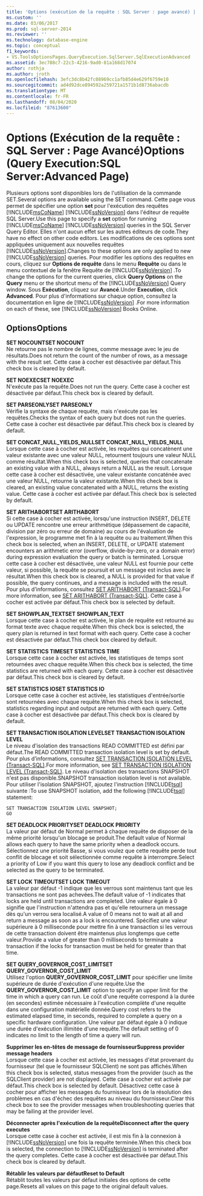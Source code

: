 ```yaml
---
title: 'Options (exécution de la requête : SQL Server : page avancé) | Microsoft Docs'
ms.custom: ''
ms.date: 03/06/2017
ms.prod: sql-server-2014
ms.reviewer: ''
ms.technology: database-engine
ms.topic: conceptual
f1_keywords:
- VS.ToolsOptionsPages.QueryExecution.SqlServer.SqlExecutionAdvanced
ms.assetid: 3ec788c7-22c3-4216-9ad0-81a168d17074
author: rothja
ms.author: jroth
ms.openlocfilehash: 3efc3dc8b42fc08969cc1afb85d4e629f6759e10
ms.sourcegitcommit: ad4d92dce894592a259721a1571b1d8736abacdb
ms.translationtype: MT
ms.contentlocale: fr-FR
ms.lasthandoff: 08/04/2020
ms.locfileid: "87613600"
---
```

# <a name="options-query-executionsql-serveradvanced-page"></a><span data-ttu-id="f0805-102">Options (Exécution de la requête : SQL Server : Page Avancé)</span><span class="sxs-lookup"><span data-stu-id="f0805-102">Options (Query Execution:SQL Server:Advanced Page)</span></span>
  <span data-ttu-id="f0805-103">Plusieurs options sont disponibles lors de l'utilisation de la commande SET.</span><span class="sxs-lookup"><span data-stu-id="f0805-103">Several options are available using the SET command.</span></span> <span data-ttu-id="f0805-104">Cette page vous permet de spécifier une option **set** pour l'exécution des requêtes [!INCLUDE[msCoName](../includes/msconame-md.md)] [!INCLUDE[ssNoVersion](../includes/ssnoversion-md.md)] dans l'éditeur de requête SQL Server.</span><span class="sxs-lookup"><span data-stu-id="f0805-104">Use this page to specify a **set** option for running [!INCLUDE[msCoName](../includes/msconame-md.md)] [!INCLUDE[ssNoVersion](../includes/ssnoversion-md.md)] queries in the SQL Server Query Editor.</span></span> <span data-ttu-id="f0805-105">Elles n'ont aucun effet sur les autres éditeurs de code.</span><span class="sxs-lookup"><span data-stu-id="f0805-105">They have no effect on other code editors.</span></span> <span data-ttu-id="f0805-106">Les modifications de ces options sont appliquées uniquement aux nouvelles requêtes [!INCLUDE[ssNoVersion](../includes/ssnoversion-md.md)].</span><span class="sxs-lookup"><span data-stu-id="f0805-106">Changes to these options are only applied to new [!INCLUDE[ssNoVersion](../includes/ssnoversion-md.md)] queries.</span></span> <span data-ttu-id="f0805-107">Pour modifier les options des requêtes en cours, cliquez sur **Options de requête** dans le menu **Requête** ou dans le menu contextuel de la fenêtre Requête de [!INCLUDE[ssNoVersion](../includes/ssnoversion-md.md)] .</span><span class="sxs-lookup"><span data-stu-id="f0805-107">To change the options for the current queries, click **Query Options** on the **Query** menu or the shortcut menu of the [!INCLUDE[ssNoVersion](../includes/ssnoversion-md.md)] Query window.</span></span> <span data-ttu-id="f0805-108">Sous **Exécution**, cliquez sur **Avancé**.</span><span class="sxs-lookup"><span data-stu-id="f0805-108">Under **Execution**, click **Advanced**.</span></span> <span data-ttu-id="f0805-109">Pour plus d'informations sur chaque option, consultez la documentation en ligne de [!INCLUDE[ssNoVersion](../includes/ssnoversion-md.md)] .</span><span class="sxs-lookup"><span data-stu-id="f0805-109">For more information on each of these, see [!INCLUDE[ssNoVersion](../includes/ssnoversion-md.md)] Books Online.</span></span>  
  
## <a name="options"></a><span data-ttu-id="f0805-110">Options</span><span class="sxs-lookup"><span data-stu-id="f0805-110">Options</span></span>  
 <span data-ttu-id="f0805-111">**SET NOCOUNT**</span><span class="sxs-lookup"><span data-stu-id="f0805-111">**SET NOCOUNT**</span></span>  
 <span data-ttu-id="f0805-112">Ne retourne pas le nombre de lignes, comme message avec le jeu de résultats.</span><span class="sxs-lookup"><span data-stu-id="f0805-112">Does not return the count of the number of rows, as a message with the result set.</span></span> <span data-ttu-id="f0805-113">Cette case à cocher est désactivée par défaut.</span><span class="sxs-lookup"><span data-stu-id="f0805-113">This check box is cleared by default.</span></span>  
  
 <span data-ttu-id="f0805-114">**SET NOEXEC**</span><span class="sxs-lookup"><span data-stu-id="f0805-114">**SET NOEXEC**</span></span>  
 <span data-ttu-id="f0805-115">N'exécute pas la requête.</span><span class="sxs-lookup"><span data-stu-id="f0805-115">Does not run the query.</span></span> <span data-ttu-id="f0805-116">Cette case à cocher est désactivée par défaut.</span><span class="sxs-lookup"><span data-stu-id="f0805-116">This check box is cleared by default.</span></span>  
  
 <span data-ttu-id="f0805-117">**SET PARSEONLY**</span><span class="sxs-lookup"><span data-stu-id="f0805-117">**SET PARSEONLY**</span></span>  
 <span data-ttu-id="f0805-118">Vérifie la syntaxe de chaque requête, mais n'exécute pas les requêtes.</span><span class="sxs-lookup"><span data-stu-id="f0805-118">Checks the syntax of each query but does not run the queries.</span></span> <span data-ttu-id="f0805-119">Cette case à cocher est désactivée par défaut.</span><span class="sxs-lookup"><span data-stu-id="f0805-119">This check box is cleared by default.</span></span>  
  
 <span data-ttu-id="f0805-120">**SET CONCAT_NULL_YIELDS_NULL**</span><span class="sxs-lookup"><span data-stu-id="f0805-120">**SET CONCAT_NULL_YIELDS_NULL**</span></span>  
 <span data-ttu-id="f0805-121">Lorsque cette case à cocher est activée, les requêtes qui concatènent une valeur existante avec une valeur NULL, retournent toujours une valeur NULL comme résultat.</span><span class="sxs-lookup"><span data-stu-id="f0805-121">When this check box is selected, queries that concatenate an existing value with a NULL, always return a NULL as the result.</span></span> <span data-ttu-id="f0805-122">Lorsque cette case à cocher est désactivée, une valeur existante concaténée avec une valeur NULL, retourne la valeur existante.</span><span class="sxs-lookup"><span data-stu-id="f0805-122">When this check box is cleared, an existing value concatenated with a NULL, returns the existing value.</span></span> <span data-ttu-id="f0805-123">Cette case à cocher est activée par défaut.</span><span class="sxs-lookup"><span data-stu-id="f0805-123">This check box is selected by default.</span></span>  
  
 <span data-ttu-id="f0805-124">**SET ARITHABORT**</span><span class="sxs-lookup"><span data-stu-id="f0805-124">**SET ARITHABORT**</span></span>  
 <span data-ttu-id="f0805-125">Si cette case à cocher est activée, lorsqu'une instruction INSERT, DELETE ou UPDATE rencontre une erreur arithmétique (dépassement de capacité, division par zéro ou erreur de domaine) au cours de l'évaluation de l'expression, le programme met fin à la requête ou au traitement.</span><span class="sxs-lookup"><span data-stu-id="f0805-125">When this check box is selected, when an INSERT, DELETE, or UPDATE statement encounters an arithmetic error (overflow, divide-by-zero, or a domain error) during expression evaluation the query or batch is terminated.</span></span> <span data-ttu-id="f0805-126">Lorsque cette case à cocher est désactivée, une valeur NULL est fournie pour cette valeur, si possible, la requête se poursuit et un message est inclus avec le résultat.</span><span class="sxs-lookup"><span data-stu-id="f0805-126">When this check box is cleared, a NULL is provided for that value if possible, the query continues, and a message is included with the result.</span></span> <span data-ttu-id="f0805-127">Pour plus d’informations, consultez [SET ARITHABORT &#40;Transact-SQL&#41;](/sql/t-sql/statements/set-arithabort-transact-sql).</span><span class="sxs-lookup"><span data-stu-id="f0805-127">For more information, see [SET ARITHABORT &#40;Transact-SQL&#41;](/sql/t-sql/statements/set-arithabort-transact-sql).</span></span> <span data-ttu-id="f0805-128">Cette case à cocher est activée par défaut.</span><span class="sxs-lookup"><span data-stu-id="f0805-128">This check box is selected by default.</span></span>  
  
 <span data-ttu-id="f0805-129">**SET SHOWPLAN_TEXT**</span><span class="sxs-lookup"><span data-stu-id="f0805-129">**SET SHOWPLAN_TEXT**</span></span>  
 <span data-ttu-id="f0805-130">Lorsque cette case à cocher est activée, le plan de requête est retourné au format texte avec chaque requête.</span><span class="sxs-lookup"><span data-stu-id="f0805-130">When this check box is selected, the query plan is returned in text format with each query.</span></span> <span data-ttu-id="f0805-131">Cette case à cocher est désactivée par défaut.</span><span class="sxs-lookup"><span data-stu-id="f0805-131">This check box cleared by default.</span></span>  
  
 <span data-ttu-id="f0805-132">**SET STATISTICS TIME**</span><span class="sxs-lookup"><span data-stu-id="f0805-132">**SET STATISTICS TIME**</span></span>  
 <span data-ttu-id="f0805-133">Lorsque cette case à cocher est activée, les statistiques de temps sont retournées avec chaque requête.</span><span class="sxs-lookup"><span data-stu-id="f0805-133">When this check box is selected, the time statistics are returned with each query.</span></span> <span data-ttu-id="f0805-134">Cette case à cocher est désactivée par défaut.</span><span class="sxs-lookup"><span data-stu-id="f0805-134">This check box is cleared by default.</span></span>  
  
 <span data-ttu-id="f0805-135">**SET STATISTICS IO**</span><span class="sxs-lookup"><span data-stu-id="f0805-135">**SET STATISTICS IO**</span></span>  
 <span data-ttu-id="f0805-136">Lorsque cette case à cocher est activée, les statistiques d'entrée/sortie sont retournées avec chaque requête.</span><span class="sxs-lookup"><span data-stu-id="f0805-136">When this check box is selected, statistics regarding input and output are returned with each query.</span></span> <span data-ttu-id="f0805-137">Cette case à cocher est désactivée par défaut.</span><span class="sxs-lookup"><span data-stu-id="f0805-137">This check box is cleared by default.</span></span>  
  
 <span data-ttu-id="f0805-138">**SET TRANSACTION ISOLATION LEVEL**</span><span class="sxs-lookup"><span data-stu-id="f0805-138">**SET TRANSACTION ISOLATION LEVEL**</span></span>  
 <span data-ttu-id="f0805-139">Le niveau d'isolation des transactions READ COMMITTED est défini par défaut.</span><span class="sxs-lookup"><span data-stu-id="f0805-139">The READ COMMITTED transaction isolation level is set by default.</span></span> <span data-ttu-id="f0805-140">Pour plus d’informations, consultez [SET TRANSACTION ISOLATION LEVEL &#40;Transact-SQL&#41;](/sql/t-sql/statements/set-transaction-isolation-level-transact-sql).</span><span class="sxs-lookup"><span data-stu-id="f0805-140">For more information, see [SET TRANSACTION ISOLATION LEVEL &#40;Transact-SQL&#41;](/sql/t-sql/statements/set-transaction-isolation-level-transact-sql).</span></span> <span data-ttu-id="f0805-141">Le niveau d'isolation des transactions SNAPSHOT n'est pas disponible.</span><span class="sxs-lookup"><span data-stu-id="f0805-141">SNAPSHOT transaction isolation level is not available.</span></span> <span data-ttu-id="f0805-142">Pour utiliser l'isolation SNAPSHOT, ajoutez l'instruction [!INCLUDE[tsql](../includes/tsql-md.md)] suivante :</span><span class="sxs-lookup"><span data-stu-id="f0805-142">To use SNAPSHOT isolation, add the following [!INCLUDE[tsql](../includes/tsql-md.md)] statement:</span></span>  
  
```  
SET TRANSACTION ISOLATION LEVEL SNAPSHOT;  
GO  
```  
  
 <span data-ttu-id="f0805-143">**SET DEADLOCK PRIORITY**</span><span class="sxs-lookup"><span data-stu-id="f0805-143">**SET DEADLOCK PRIORITY**</span></span>  
 <span data-ttu-id="f0805-144">La valeur par défaut de Normal permet à chaque requête de disposer de la même priorité lorsqu'un blocage se produit.</span><span class="sxs-lookup"><span data-stu-id="f0805-144">The default value of Normal allows each query to have the same priority when a deadlock occurs.</span></span> <span data-ttu-id="f0805-145">Sélectionnez une priorité Basse, si vous voulez que cette requête perde tout conflit de blocage et soit sélectionnée comme requête à interrompre.</span><span class="sxs-lookup"><span data-stu-id="f0805-145">Select a priority of Low if you want this query to lose any deadlock conflict and be selected as the query to be terminated.</span></span>  
  
 <span data-ttu-id="f0805-146">**SET LOCK TIMEOUT**</span><span class="sxs-lookup"><span data-stu-id="f0805-146">**SET LOCK TIMEOUT**</span></span>  
 <span data-ttu-id="f0805-147">La valeur par défaut -1 indique que les verrous sont maintenus tant que les transactions ne sont pas achevées.</span><span class="sxs-lookup"><span data-stu-id="f0805-147">The default value of -1 indicates that locks are held until transactions are completed.</span></span> <span data-ttu-id="f0805-148">Une valeur égale à 0 signifie que l'instruction n'attendra pas et qu'elle retournera un message dès qu'un verrou sera localisé.</span><span class="sxs-lookup"><span data-stu-id="f0805-148">A value of 0 means not to wait at all and return a message as soon as a lock is encountered.</span></span> <span data-ttu-id="f0805-149">Spécifiez une valeur supérieure à 0 milliseconde pour mettre fin à une transaction si les verrous de cette transaction doivent être maintenus plus longtemps que cette valeur.</span><span class="sxs-lookup"><span data-stu-id="f0805-149">Provide a value of greater than 0 milliseconds to terminate a transaction if the locks for transaction must be held for greater than that time.</span></span>  
  
 <span data-ttu-id="f0805-150">**SET QUERY_GOVERNOR_COST_LIMIT**</span><span class="sxs-lookup"><span data-stu-id="f0805-150">**SET QUERY_GOVERNOR_COST_LIMIT**</span></span>  
 <span data-ttu-id="f0805-151">Utilisez l'option **QUERY_GOVERNOR_COST_LIMIT** pour spécifier une limite supérieure de durée d'exécution d'une requête.</span><span class="sxs-lookup"><span data-stu-id="f0805-151">Use the **QUERY_GOVERNOR_COST_LIMIT** option to specify an upper limit for the time in which a query can run.</span></span> <span data-ttu-id="f0805-152">Le coût d'une requête correspond à la durée (en secondes) estimée nécessaire à l'exécution complète d'une requête dans une configuration matérielle donnée.</span><span class="sxs-lookup"><span data-stu-id="f0805-152">Query cost refers to the estimated elapsed time, in seconds, required to complete a query on a specific hardware configuration.</span></span> <span data-ttu-id="f0805-153">Une valeur par défaut égale à 0 indique une durée d'exécution illimitée d'une requête.</span><span class="sxs-lookup"><span data-stu-id="f0805-153">The default setting of 0 indicates no limit to the length of time a query will run.</span></span>  
  
 <span data-ttu-id="f0805-154">**Supprimer les en-têtes de message de fournisseur**</span><span class="sxs-lookup"><span data-stu-id="f0805-154">**Suppress provider message headers**</span></span>  
 <span data-ttu-id="f0805-155">Lorsque cette case à cocher est activée, les messages d'état provenant du fournisseur (tel que le fournisseur SQLClient) ne sont pas affichés.</span><span class="sxs-lookup"><span data-stu-id="f0805-155">When this check box is selected, status messages from the provider (such as the SQLClient provider) are not displayed.</span></span> <span data-ttu-id="f0805-156">Cette case à cocher est activée par défaut.</span><span class="sxs-lookup"><span data-stu-id="f0805-156">This check box is selected by default.</span></span> <span data-ttu-id="f0805-157">Désactivez cette case à cocher pour afficher les messages du fournisseur lors de la résolution des problèmes en cas d'échec des requêtes au niveau du fournisseur.</span><span class="sxs-lookup"><span data-stu-id="f0805-157">Clear this check box to see the provider messages when troubleshooting queries that may be failing at the provider level.</span></span>  
  
 <span data-ttu-id="f0805-158">**Déconnecter après l'exécution de la requête**</span><span class="sxs-lookup"><span data-stu-id="f0805-158">**Disconnect after the query executes**</span></span>  
 <span data-ttu-id="f0805-159">Lorsque cette case à cocher est activée, il est mis fin à la connexion à [!INCLUDE[ssNoVersion](../includes/ssnoversion-md.md)] une fois la requête terminée.</span><span class="sxs-lookup"><span data-stu-id="f0805-159">When this check box is selected, the connection to [!INCLUDE[ssNoVersion](../includes/ssnoversion-md.md)] is terminated after the query completes.</span></span> <span data-ttu-id="f0805-160">Cette case à cocher est désactivée par défaut.</span><span class="sxs-lookup"><span data-stu-id="f0805-160">This check box is cleared by default.</span></span>  
  
 <span data-ttu-id="f0805-161">**Rétablir les valeurs par défaut**</span><span class="sxs-lookup"><span data-stu-id="f0805-161">**Reset to Default**</span></span>  
 <span data-ttu-id="f0805-162">Rétablit toutes les valeurs par défaut initiales des options de cette page.</span><span class="sxs-lookup"><span data-stu-id="f0805-162">Resets all values on this page to the original default values.</span></span>  
  
  
